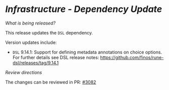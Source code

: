 # _Infrastructure - Dependency Update_

_What is being released?_

This release updates the `DSL` dependency.

Version updates include:
- `DSL` 9.14.1: Support for defining metadata annotations on choice options. For further details see DSL release notes: https://github.com/finos/rune-dsl/releases/tag/9.14.1

_Review directions_

The changes can be reviewed in PR: [#3082](https://github.com/finos/common-domain-model/pull/3082)
